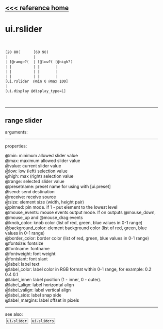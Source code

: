 [<<< reference home](ceammc_lib.md)
---

# ui.rslider

```


[20 80(      [60 90(
|            |
| [@range?(  | [@low?( [@high?(
| |          | |       |
| |          | |       |
| |          | |       |
[ui.rslider  @min 0 @max 100]
|
[ui.display @display_type=1]

            
```
---
range slider
---
arguments:


---
properties:

@min: minimum allowed slider value<br>
@max: maximum allowed slider value<br>
@value: current slider value<br>
@low: low (left) selection value<br>
@high: max (right) selection value<br>
@range: selected
            slider value<br>
@presetname: preset name for using with
            [ui.preset]<br>
@send: send destination<br>
@receive: receive source<br>
@size: element size (width, height
            pair)<br>
@pinned: pin mode. if 1 - put element
            to the lowest level<br>
@mouse_events: mouse events output
            mode. If on outputs @mouse_down, @mouse_up and @mouse_drag events<br>
@knob_color: knob color (list of red,
            green, blue values in 0-1 range)<br>
@background_color: element
            background color (list of red, green, blue values in 0-1 range)<br>
@border_color: border color (list
            of red, green, blue values in 0-1 range)<br>
@fontsize: 
            fontsize<br>
@fontname: fontname<br>
@fontweight: font
            weight<br>
@fontslant: font
            slant<br>
@label: label text<br>
@label_color: label color in RGB format
            within 0-1 range, for example: 0.2 0.4 0.1<br>
@label_inner: label position (1 -
            inner, 0 - outer).<br>
@label_align: 
            label horizontal align<br>
@label_valign: 
            label vertical align<br>
@label_side: 
            label snap side<br>
@label_margins: label offset in
            pixels<br>

---
see also:<br>
[![ui.slider](img/object_ui.slider.png)](ui.slider.md)
[![ui.sliders](img/object_ui.sliders.png)](ui.sliders.md)
